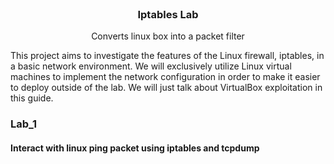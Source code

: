 <br />
<div align="center">
  <h3 align="center">Iptables Lab</h3>
  <p align="center">Converts linux box into a packet filter<br>
</div>

This project aims to investigate the features of the Linux firewall, iptables, in a basic network environment. We will exclusively utilize Linux virtual machines to implement the network configuration in order to make it easier to deploy outside of the lab. We will just talk about VirtualBox exploitation in this guide.

### Lab_1
#### Interact with linux ping packet using iptables and tcpdump
